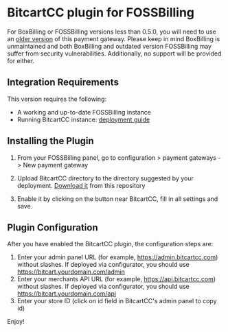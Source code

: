 # BitcartCC plugin for FOSSBilling
For BoxBilling or FOSSBilling versions less than 0.5.0, you will need to use an [older version](https://github.com/bitcart/bitcart-boxbilling/tree/9aeb99cd3a59545113c2f5416d7ed63f00b149eb) of this payment gateway.
Please keep in mind BoxBilling is unmaintained and both BoxBilling and outdated version FOSSBilling may suffer from security vulnerabilities. Additionally, no support will be provided for either.

## Integration Requirements

This version requires the following:

* A working and up-to-date FOSSBilling instance
* Running BitcartCC instance: [deployment guide](https://docs.bitcartcc.com/deployment)

## Installing the Plugin

1. From your FOSSBilling panel, go to configuration > payment gateways -> New payment gateway

2. Upload BitcartCC directory to the directory suggested by your deployment. [Download it](https://github.com/bitcartcc/bitcart-boxbilling/releases/latest/download/BitcartCC.zip) from this repository

3. Enable it by clicking on the button near BitcartCC, fill in all settings and save.

## Plugin Configuration

After you have enabled the BitcartCC plugin, the configuration steps are:

1. Enter your admin panel URL (for example, https://admin.bitcartcc.com) without slashes. If deployed via configurator, you should use https://bitcart.yourdomain.com/admin
2. Enter your merchants API URL (for example, https://api.bitcartcc.com) without slashes. If deployed via configurator, you should use https://bitcart.yourdomain.com/api
3. Enter your store ID (click on id field in BitcartCC's admin panel to copy id)

Enjoy!
